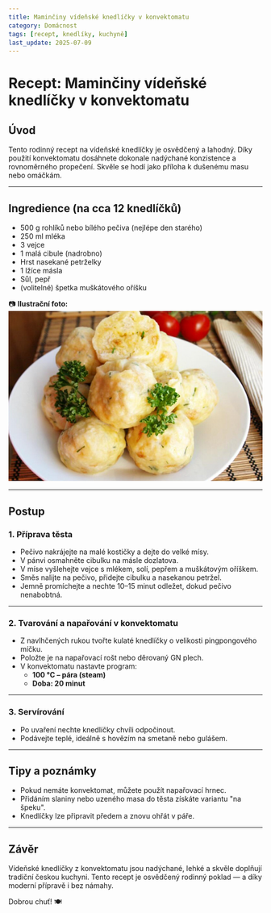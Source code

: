 ```yaml
---
title: Maminčiny vídeňské knedlíčky v konvektomatu
category: Domácnost
tags: [recept, knedlíky, kuchyně]
last_update: 2025-07-09
---
```


# Recept: Maminčiny vídeňské knedlíčky v konvektomatu

## Úvod  
Tento rodinný recept na vídeňské knedlíčky je osvědčený a lahodný. Díky použití konvektomatu dosáhnete dokonale nadýchané konzistence a rovnoměrného propečení. Skvěle se hodí jako příloha k dušenému masu nebo omáčkám.

---

## Ingredience (na cca 12 knedlíčků)

- 500 g rohlíků nebo bílého pečiva (nejlépe den starého)  
- 250 ml mléka  
- 3 vejce  
- 1 malá cibule (nadrobno)  
- Hrst nasekané petrželky  
- 1 lžíce másla  
- Sůl, pepř  
- (volitelné) špetka muškátového oříšku  

📷 **Ilustrační foto:**  
![Vídeňské knedlíčky](obrazky/videnske.png)

---

## Postup

### 1. Příprava těsta  
- Pečivo nakrájejte na malé kostičky a dejte do velké mísy.  
- V pánvi osmahněte cibulku na másle dozlatova.  
- V míse vyšlehejte vejce s mlékem, solí, pepřem a muškátovým oříškem.  
- Směs nalijte na pečivo, přidejte cibulku a nasekanou petržel.  
- Jemně promíchejte a nechte 10–15 minut odležet, dokud pečivo nenabobtná.  

---

### 2. Tvarování a napařování v konvektomatu  
- Z navlhčených rukou tvořte kulaté knedlíčky o velikosti pingpongového míčku.  
- Položte je na napařovací rošt nebo děrovaný GN plech.  
- V konvektomatu nastavte program:  
  - **100 °C – pára (steam)**  
  - **Doba: 20 minut**  

---

### 3. Servírování  
- Po uvaření nechte knedlíčky chvíli odpočinout.  
- Podávejte teplé, ideálně s hovězím na smetaně nebo gulášem.  


---

## Tipy a poznámky  
- Pokud nemáte konvektomat, můžete použít napařovací hrnec.  
- Přidáním slaniny nebo uzeného masa do těsta získáte variantu "na špeku".  
- Knedlíčky lze připravit předem a znovu ohřát v páře.  

---

## Závěr  
Vídeňské knedlíčky z konvektomatu jsou nadýchané, lehké a skvěle doplňují tradiční českou kuchyni. Tento recept je osvědčený rodinný poklad — a díky moderní přípravě i bez námahy.

Dobrou chuť! 🍽️
